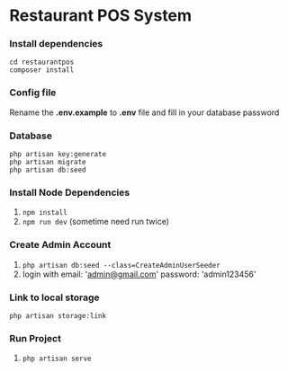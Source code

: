 
# Restaurant POS System


### Install dependencies

    cd restaurantpos
    composer install


### Config file
Rename the **.env.example** to  **.env** file and fill in your database password 


### Database
    php artisan key:generate
    php artisan migrate
    php artisan db:seed

### Install Node Dependencies

1. `npm install`
2. `npm run dev` (sometime need run twice)

### Create Admin Account

1. `php artisan db:seed --class=CreateAdminUserSeeder`
2. login with email: 'admin@gmail.com'
           password: 'admin123456'

### Link to local storage

    php artisan storage:link


### Run Project

1. `php artisan serve`






